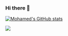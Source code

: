### Hi there 👋

<!--
**mohamedSabry0/mohamedSabry0** is a ✨ _special_ ✨ repository because its `README.md` (this file) appears on your GitHub profile.

Here are some ideas to get you started:

- 🔭 I’m currently working on ...
- 🌱 I’m currently learning ...
- 👯 I’m looking to collaborate on ...
- 🤔 I’m looking for help with ...
- 💬 Ask me about ...
- 📫 How to reach me: ...
- 😄 Pronouns: ...
- ⚡ Fun fact: ...
-->
[![Mohamed's GitHub stats](https://github-readme-stats.vercel.app/api?username=mohamedSabry0)](https://github.com/anuraghazra/github-readme-stats)

<img
  src="https://cr-ss-service.azurewebsites.net/api/ScreenShot?widget=summary&username=mohamedSabry0&badges=2&show-avatar=false&style=--header-bg-color:%23000;--border-radius:10px"
/>
